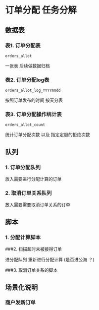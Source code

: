 订单分配 任务分解
===========
## 数据表

### 表1. 订单分配表

`orders_allot`

 一张表 后续做数据归档

### 表2. 订单分配log表

`orders_allot_log_YYYYmmdd`

按照订单发布的时间 按天分表

### 表3. 订单分配操作统计表

`orders_allot_count`

统计订单分配次数 以及 指定定胆的拒绝次数

## 队列

### 1. 订单分配队列

放入需要进行分配计算的订单

### 2. 取消订单关系队列

放入需要需要取消订单关系的订单

## 脚本

### 1. 分配计算脚本

###2. 扫描超时未被接得订单

进分配队列 重新进行分配计算 (是否进公海 ？)

###3. 取消订单关系的脚本

## 场景化说明

### 商户发新订单
